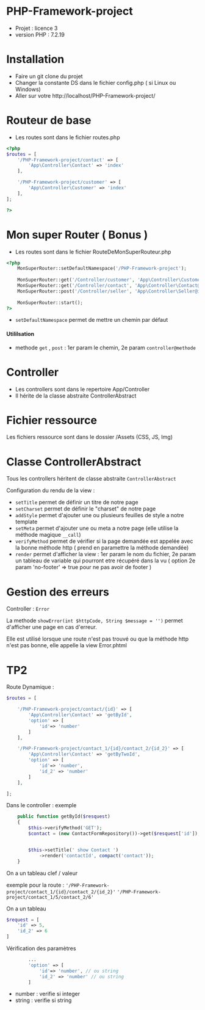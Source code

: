 # PHP-Framework-project
- Projet : licence 3
- version PHP : 7.2.19

# Installation 

- Faire un git clone du projet 
- Changer la constante DS dans le fichier config.php ( si Linux ou Windows)
- Aller sur votre http://localhost/PHP-Framework-project/

# Routeur de base

- Les routes sont dans le fichier routes.php

```php
<?php
$routes = [
    '/PHP-Framework-project/contact' => [
        'App\Controller\Contact' => 'index'
    ],

    '/PHP-Framework-project/customer' => [
        'App\Controller\Customer' => 'index'
    ],
];

?>
```

# Mon super Router ( Bonus )

- Les routes sont dans le fichier RouteDeMonSuperRouteur.php

```php
<?php
    MonSuperRouter::setDefaultNamespace('/PHP-Framework-project');
    
    MonSuperRouter::get('/Controller/customer', 'App\Controller\Customer@index');
    MonSuperRouter::get('/Controller/contact', 'App\Controller\Contact@index') ;
    MonSuperRouter::post('/Controller/seller', 'App\Controller\Seller@index');
    
    MonSuperRouter::start();
?>
```
- `setDefaultNamespace` permet de mettre un chemin par défaut

#### Utililsation 

- methode `get` , `post` : 1er param le chemin, 2e param `controller@methode`

# Controller
- Les controllers sont dans le repertoire App/Controller
- Il hérite de la classe abstraite ControllerAbstract

# Fichier ressource 
Les fichiers ressource sont dans le dossier /Assets (CSS, JS, Img)

# Classe ControllerAbstract

Tous les controllers héritent de classe abstraite `ControllerAbstract`

Configuration du rendu de la view : 

- `setTitle` permet de définir un titre de notre page
- `setCharset` permet de définir le "charset" de notre page 
- `addStyle` permet d'ajouter une ou plusieurs feuilles de style a notre template
- `setMeta` permet d'ajouter une ou meta a notre page 
(elle utilise la méthode magique `__call`)
- `verifyMethod` permet de vérifier si la page demandée est appelée avec la bonne méthode http
( prend en paramettre la méthode demandée)
- `render` permet d'afficher la view : 
1er param le nom du fichier, 2e param un tableau de variable qui pourront etre récupéré dans la vu 
( option 2e param 'no-footer' => true pour ne pas avoir de footer ) 
# Gestion des erreurs

Controller : `Error`

La methode `showError(int $httpCode, String $message = '')` permet d'afficher une page en 
cas d'erreur.

Elle est utilisé lorsque une route n'est pas trouvé ou que la méthode http n'est pas bonne, elle appelle la view Error.phtml


# TP2

Route Dynamique : 

```php
$routes = [

    '/PHP-Framework-project/contact/{id}' => [
        'App\Controller\Contact' => 'getById',
        'option' => [
            'id'=> 'number'
        ]
    ],

    '/PHP-Framework-project/contact_1/{id}/contact_2/{id_2}' => [
        'App\Controller\Contact' => 'getByTwoId',
        'option' => [
            'id'=> 'number',
            'id_2' => 'number'
        ]
    ],

];
```

Dans le controller : exemple

```php
    public function getById($resquest)
    {
        $this->verifyMethod('GET');
        $contact = (new ContactFormRepository())->get($resquest['id']);


        $this->setTitle(' show Contact ')
            ->render('contactId', compact('contact'));
    }
```
On a un tableau clef / valeur

exemple pour la route : 
```'/PHP-Framework-project/contact_1/{id}/contact_2/{id_2}'```
```'/PHP-Framework-project/contact_1/5/contact_2/6'```

On a un tableau 

```php
$request = [
    'id' => 5,
    'id_2' => 6
]
```

Vérification des paramètres

```php
        ...
        'option' => [
            'id'=> 'number', // ou string
            'id_2' => 'number' // ou string
        ]

```
- number : verifie si integer
- string : verifie si string